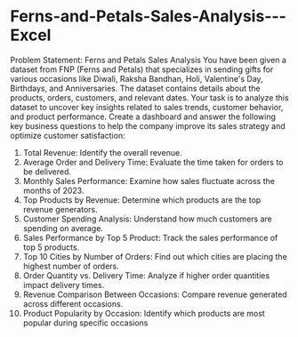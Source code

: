 # Ferns-and-Petals-Sales-Analysis---Excel

Problem Statement: Ferns and Petals Sales Analysis
 You have been given a dataset from FNP (Ferns and Petals) that specializes in sending gifts for
 various occasions like Diwali, Raksha Bandhan, Holi, Valentine's Day, Birthdays, and
 Anniversaries. The dataset contains details about the products, orders, customers, and relevant
 dates. Your task is to analyze this dataset to uncover key insights related to sales trends,
 customer behavior, and product performance.
 Create a dashboard and answer the following key business questions to help the company
 improve its sales strategy and optimize customer satisfaction:
 1. Total Revenue: Identify the overall revenue.
 2. Average Order and Delivery Time: Evaluate the time taken for orders to be delivered.
 3. Monthly Sales Performance: Examine how sales fluctuate across the months of 2023.
 4. Top Products by Revenue: Determine which products are the top revenue generators.
 5. Customer Spending Analysis: Understand how much customers are spending on
 average.
 6. Sales Performance by Top 5 Product: Track the sales performance of top 5 products.
 7. Top 10 Cities by Number of Orders: Find out which cities are placing the highest
 number of orders.
 8. Order Quantity vs. Delivery Time: Analyze if higher order quantities impact delivery
 times.
 9. Revenue Comparison Between Occasions: Compare revenue generated across
 different occasions.
 10. Product Popularity by Occasion: Identify which products are most popular during
 specific occasions
